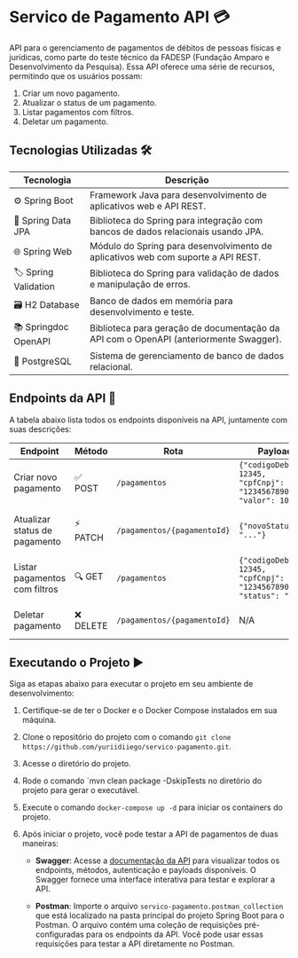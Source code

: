 # Servico de Pagamento API 💳

API para o gerenciamento de pagamentos de débitos de pessoas físicas e jurídicas, como parte do teste técnico da FADESP (Fundação Amparo e Desenvolvimento da Pesquisa). Essa API oferece uma série de recursos, permitindo que os usuários possam:

1. Criar um novo pagamento.
2. Atualizar o status de um pagamento.
3. Listar pagamentos com filtros.
4. Deletar um pagamento.

## Tecnologias Utilizadas 🛠️

| Tecnologia          | Descrição                                                                                    |
|---------------------|----------------------------------------------------------------------------------------------|
| ⚙️ Spring Boot         | Framework Java para desenvolvimento de aplicativos web e API REST.                            |
| 💾 Spring Data JPA     | Biblioteca do Spring para integração com bancos de dados relacionais usando JPA.             |
| 🌐 Spring Web          | Módulo do Spring para desenvolvimento de aplicativos web com suporte a API REST.             |
| 🏷️ Spring Validation   | Biblioteca do Spring para validação de dados e manipulação de erros.                         |
| 🗃️ H2 Database         | Banco de dados em memória para desenvolvimento e teste.                                      |
| 📚 Springdoc OpenAPI   | Biblioteca para geração de documentação da API com o OpenAPI (anteriormente Swagger).        |
| 🐘 PostgreSQL          | Sistema de gerenciamento de banco de dados relacional.                                        |

## Endpoints da API 🚦

A tabela abaixo lista todos os endpoints disponíveis na API, juntamente com suas descrições:

| Endpoint                           | Método | Rota                          | Payload                                          | Descrição                              |
|------------------------------------|--------|-------------------------------|--------------------------------------------------|----------------------------------------|
| Criar novo pagamento                | ✅ POST| `/pagamentos`                 | `{"codigoDebito": 12345, "cpfCnpj": "12345678901", "valor": 100.00}` | Cria um pagamento novo                  |
| Atualizar status de pagamento      | ⚡️ PATCH| `/pagamentos/{pagamentoId}`   | `{"novoStatus": "..."}`                         | Atualiza status de pagamento por ID     |
| Listar pagamentos com filtros       | 🔍 GET  | `/pagamentos`                 | `{"codigoDebito": 12345, "cpfCnpj": "12345678901", "status": "..."}` | Lista pagamentos com filtros opcionais  |
| Deletar pagamento                  | ❌ DELETE| `/pagamentos/{pagamentoId}`   | N/A                                              | Deleta um pagamento por ID              |

## Executando o Projeto ▶️

Siga as etapas abaixo para executar o projeto em seu ambiente de desenvolvimento:

1. Certifique-se de ter o Docker e o Docker Compose instalados em sua máquina.
2. Clone o repositório do projeto com o comando `git clone https://github.com/yuriidiiego/servico-pagamento.git`.
3. Acesse o diretório do projeto.
4. Rode o comando `mvn clean package -DskipTests no diretório do projeto para gerar o executável.
5. Execute o comando `docker-compose up -d` para iniciar os containers do projeto.

6. Após iniciar o projeto, você pode testar a API de pagamentos de duas maneiras:

    - **Swagger**: Acesse a [documentação da API](http://localhost:8080/servico-pagamento/swagger-ui/index.html) para visualizar todos os endpoints, métodos, autenticação e payloads disponíveis. O Swagger fornece uma interface interativa para testar e explorar a API.

    - **Postman**: Importe o arquivo `servico-pagamento.postman_collection` que está localizado na pasta principal do projeto Spring Boot para o Postman. O arquivo contém uma coleção de requisições pré-configuradas para os endpoints da API. Você pode usar essas requisições para testar a API diretamente no Postman.
